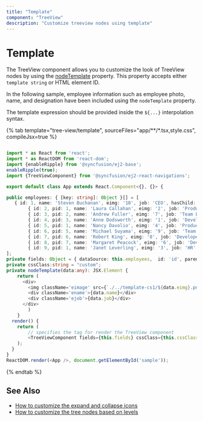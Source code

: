 ```yaml
---
title: "Template"
component: "TreeView"
description: "Customize treeview nodes using template"
---
```


# Template

The TreeView component allows you to customize the look of TreeView nodes by using the [nodeTemplate](../api/treeview#nodetemplate)
property. This property accepts either `template string` or HTML element ID.

In the following sample, employee information such as employee photo, name, and designation have been included using the `nodeTemplate` property.

The template expression should be provided inside the `${...}` interpolation syntax.

{% tab template="tree-view/template", sourceFiles="app/**/*.tsx,style.css", compileJsx=true %}

```typescript

import * as React from 'react';
import * as ReactDOM from 'react-dom';
import {enableRipple} from '@syncfusion/ej2-base';
enableRipple(true);
import {TreeViewComponent} from '@syncfusion/ej2-react-navigations';

export default class App extends React.Component<{}, {}> {

public employees: { [key: string]: Object }[] = [
   { id: 1, name: 'Steven Buchanan', eimg: '10', job: 'CEO', hasChild: true, expanded: true },
        { id: 2, pid: 1, name: 'Laura Callahan', eimg: '2', job: 'Product Manager', hasChild: true },
        { id: 3, pid: 2, name: 'Andrew Fuller', eimg: '7', job: 'Team Lead', hasChild: true },
        { id: 4, pid: 3, name: 'Anne Dodsworth', eimg: '1', job: 'Developer' },
        { id: 5, pid: 1, name: 'Nancy Davolio', eimg: '4', job: 'Product Manager', hasChild: true },
        { id: 6, pid: 5, name: 'Michael Suyama', eimg: '9', job: 'Team Lead', hasChild: true },
        { id: 7, pid: 6, name: 'Robert King', eimg: '8', job: 'Developer ' },
        { id: 8, pid: 7, name: 'Margaret Peacock', eimg: '6', job: 'Developer' },
        { id: 9, pid: 1, name: 'Janet Leverling', eimg: '3', job: 'HR' },
];
private fields: Object = { dataSource: this.employees,  id: 'id', parentID: 'pid', text: 'name', hasChildren: 'hasChild' };
private cssClass:string = "custom";
private nodeTemplate(data:any): JSX.Element {
    return (
      <div>
        <img className='eimage' src={`./../template-cs1/${data.eimg}.png`} alt='${data.eimg}'/>
        <div className='ename'>{data.name}</div>
        <div className='ejob'>{data.job}</div>
      </div>
        )
    }
  render() {
    return (
        // specifies the tag for render the TreeView component
        <TreeViewComponent fields={this.fields} cssClass={this.cssClass} nodeTemplate={this.nodeTemplate}/>
    );
  }
}
ReactDOM.render(<App />, document.getElementById('sample'));

```

{% endtab %}

## See Also

* [How to customize the expand and collapse icons](./how-to/customize-the-expand-and-collapse-icons)
* [How to customize the tree nodes based on levels](./how-to/customize-the-tree-nodes-based-on-levels)
